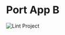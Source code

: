 # Port App B
![Lint Project](https://github.com/com619-2021/PortAppB/workflows/Lint%20Project/badge.svg)
